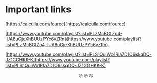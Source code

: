 # Important links

[https://calculla.com/fourcc](https://calculla.com/fourcc)

[https://www.youtube.com/playlist?list=PLzMcBGfZo4-lUA8uGjeXhBUUzPYc6vZRn](https://www.youtube.com/playlist?list=PLzMcBGfZo4-lUA8uGjeXhBUUzPYc6vZRn).

[https://www.youtube.com/playlist?list=PLS1QulWo1RIa7D1O6skqDQ-JZ1GGHKK-K](https://www.youtube.com/playlist?list=PLS1QulWo1RIa7D1O6skqDQ-JZ1GGHKK-K)

<p align="center">
&#9678; &#9678; &#9678;
</p>
